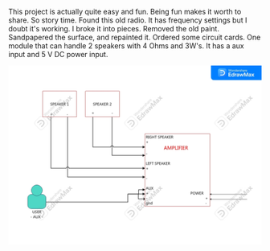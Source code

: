 This project is actually quite easy and fun.
Being fun makes it worth to share.
So story time.
    Found this old radio. It has frequency settings but I doubt it's working. I broke it into pieces. Removed the old paint. Sandpapered the surface, and repainted it.
    Ordered some circuit cards. One module that can handle 2 speakers with 4 Ohms and 3W's. It has a aux input and 5 V DC power input.

<picture> 
<img alt = "blueprint" src = "speaker-hobby-vol1.jpg">
</picture>